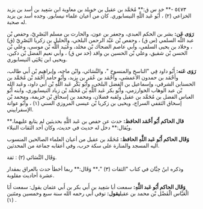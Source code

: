 ٥٤٧٣ -** خد س ق:** مُحَمَّد بن عقيل بن خويلد بن معاوية ابن سَعِيد بن أسد بن يزيد الخزاعي (٢) ، أَبُو عَبد اللَّهِ النيسابوري. كان من أعيان علماء نيسابور. وجده أسد بن يزيد له صحبة.

**رَوَى عَن:** بشر بن الحكم العبدي، وجعفر بن عون، والحارث بن مسلم البَصْرِيّ، وحفص بْن عبد اللَّه السلمي (س ق) ، وحفص بْن عَبْد الرحمن البلخي، والحليل بن زكريا البَصْرِيّ (ق) ، وخلاد بن يحيى السلمي، وأبي عاصم الضحاك بْن مخلد، وعُبَيد اللَّه بْن موسى، وعلي بْن الحسن بْن شقيق، وعلي بْن الحسين بن واقد (خد س ق) ، وأبي نعيم الفضل بْن دكين، ويحيى ابن يَحْيَى النيسابوري.

**رَوَى عَنه:** أَبُو داود فِي "الناسخ والمنسوخ "، والنَّسَائي، وابْن ماجه، وإبراهيم بْن أَبي طالب، وأَحْمَد بن حمدون الأعمشي، وأَحْمَد بن عُمَر بن يزيد، وأَبُو حامد أَحْمَد بْن مُحَمَّد بن الحسنابن الشرقي، وإسماعيل بن الفضل البلخي، وأَبُو بَكْر عَبد اللَّهِ بْن أَبي داود، وعَبد الله بْن عبد الوهاب الخوارزمي، وأَبُو بكر عَبد اللَّهِ بْن مُحَمَّد بْن زياد النيسابوري، وابنه أَبُو العباس الفضل بن مُحَمَّد بن عقيل ولقبه فضلان، ومحمد بن إسحاق بْن خزيمة، ومحمد بْن إسحاق الثقفي السراج، ويحيى بن زكريا بْن عيسى المروزي السني (١) ، وأَبُو عوانة الإسفراييني.

**قال الحاكم أَبُو أَحْمَد الحافظ:** حدث عن حفص بن عَبد اللَّهِ بحديثين لم يتابع عليهما،** ويُقال:** دخل له حديث في حديث، وكان أحد الثقات النبلاء.

**وَقَال الحاكم أَبُو عَبد اللَّهِ الحافظ:** مُحَمَّد بن عقيل من أعيان العلماء الصالحين المنسوب اليه المسجد والمنارة على سكة حرب، وفي أعقابه جماعة من المحدثين.

وَقَال النَّسَائي (٢) : ثقة.

وذكره ابنُ حِبَّان في كتاب "الثقات (٣) "،** وَقَال:** ربما أخطأ حدث بالعراق بمقدار عشرة أحاديث مقلوبة.

**وَقَال الحاكم أَبُو عَبد اللَّهِ:** سمعت أبا سَعِيد بن أَبي بكر بن أَبي عثمان يقول: سمعت أَبَا الْعَبَّاس الْفَضْل بْن محمد بن عقيل**يقول:** توفي أبي رحمه الله سنة سبع وخمسين ومئتين (١) .